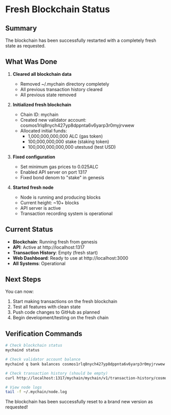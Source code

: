 # Fresh Blockchain Status

## Summary

The blockchain has been successfully restarted with a completely fresh state as requested.

## What Was Done

1. **Cleared all blockchain data**
   - Removed ~/.mychain directory completely
   - All previous transaction history cleared
   - All previous state removed

2. **Initialized fresh blockchain**
   - Chain ID: mychain
   - Created new validator account: cosmos1rlq8nych427yp8dppnta6v6yarp3r0myjrvwew
   - Allocated initial funds:
     - 1,000,000,000,000 ALC (gas token)
     - 100,000,000,000 stake (staking token)
     - 100,000,000,000,000 utestusd (test USD)

3. **Fixed configuration**
   - Set minimum gas prices to 0.025ALC
   - Enabled API server on port 1317
   - Fixed bond denom to "stake" in genesis

4. **Started fresh node**
   - Node is running and producing blocks
   - Current height: ~10+ blocks
   - API server is active
   - Transaction recording system is operational

## Current Status

- **Blockchain**: Running fresh from genesis
- **API**: Active at http://localhost:1317
- **Transaction History**: Empty (fresh start)
- **Web Dashboard**: Ready to use at http://localhost:3000
- **All Systems**: Operational

## Next Steps

You can now:
1. Start making transactions on the fresh blockchain
2. Test all features with clean state
3. Push code changes to GitHub as planned
4. Begin development/testing on the fresh chain

## Verification Commands

```bash
# Check blockchain status
mychaind status

# Check validator account balance
mychaind q bank balances cosmos1rlq8nych427yp8dppnta6v6yarp3r0myjrvwew

# Check transaction history (should be empty)
curl http://localhost:1317/mychain/mychain/v1/transaction-history/cosmos1rlq8nych427yp8dppnta6v6yarp3r0myjrvwew

# View node logs
tail -f ~/.mychain/node.log
```

The blockchain has been successfully reset to a brand new version as requested!